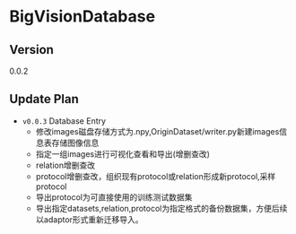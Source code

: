 # BigVisionDatabase

## Version
0.0.2

## Update Plan
- `v0.0.3` Database Entry
  - 修改images磁盘存储方式为.npy,OriginDataset/writer.py新建images信息表存储图像信息
  - 指定一组images进行可视化查看和导出(增删查改)
  - relation增删查改
  - protocol增删查改，组织现有protocol或relation形成新protocol,采样protocol
  - 导出protocol为可直接使用的训练测试数据集
  - 导出指定datasets,relation,protocol为指定格式的备份数据集，方便后续以adaptor形式重新迁移导入。


